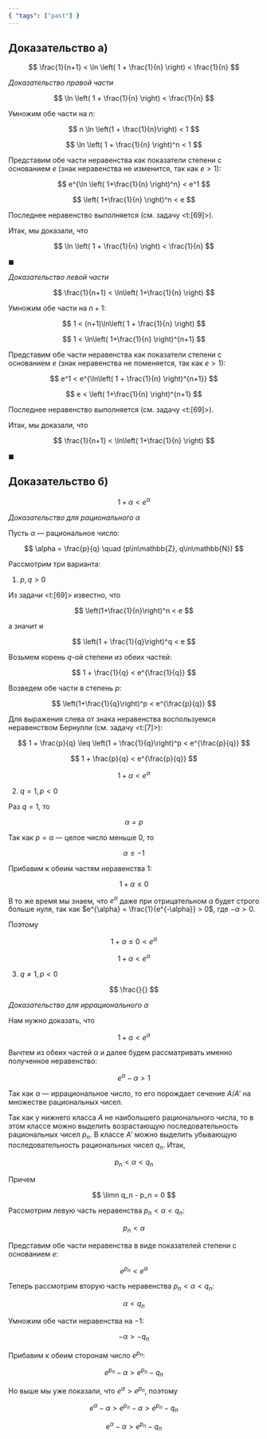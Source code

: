 ```yaml
---
{ "tags": ["past"] }
---
```


## Доказательство а)

$$ \frac{1}{n+1} < \ln \left( 1 + \frac{1}{n} \right) < \frac{1}{n} $$

*Доказательство правой части*

$$ \ln \left( 1 + \frac{1}{n} \right) < \frac{1}{n} $$

Умножим обе части на $n$:

$$ n \ln \left(1 + \frac{1}{n}\right) < 1 $$

$$ \ln \left( 1 + \frac{1}{n} \right)^n < 1 $$

Представим обе части неравенства как показатели степени с основанием $e$ (знак неравенства не изменится, так как $e>1$):

$$ e^{\ln \left( 1+\frac{1}{n} \right)^n} < e^1 $$

$$ \left( 1+\frac{1}{n} \right)^n < e $$

Последнее неравенство выполняется (см. задачу <t:[69]>).

Итак, мы доказали, что

$$ \ln \left( 1 + \frac{1}{n} \right) < \frac{1}{n} $$

$\blacksquare$

*Доказательство левой части*

$$ \frac{1}{n+1} < \ln\left( 1+\frac{1}{n} \right) $$

Умножим обе части на $n+1$:

$$ 1 < (n+1)\ln\left( 1 + \frac{1}{n} \right) $$

$$ 1 < \ln\left( 1+\frac{1}{n} \right)^{n+1} $$

Представим обе части неравенства как показатели степени с основанием $e$ (знак неравенства не поменяется, так как $e>1$):

$$ e^1 < e^{\ln\left( 1 + \frac{1}{n} \right)^{n+1}} $$

$$ e < \left( 1+\frac{1}{n} \right)^{n+1} $$

Последнее неравенство выполняется (см. задачу <t:[69]>).

Итак, мы доказали, что

$$ \frac{1}{n+1} < \ln\left( 1+\frac{1}{n} \right) $$

$\blacksquare$

## Доказательство б)

$$ 1 + \alpha < e^{\alpha} $$

*Доказательство для рационального $\alpha$*

Пусть $\alpha$ — рациональное число:

$$ \alpha = \frac{p}{q} \quad (p\in\mathbb{Z}, q\in\mathbb{N}) $$

Рассмотрим три варианта:

1) $p,q > 0$

Из задачи <t:[69]> известно, что

$$ \left(1+\frac{1}{n}\right)^n < e $$

а значит и

$$ \left(1 + \frac{1}{q}\right)^q < e $$

Возьмем корень $q$-ой степени из обеих частей:

$$ 1 + \frac{1}{q} < e^{\frac{1}{q}} $$

Возведем обе части в степень $p$:

$$ \left(1+\frac{1}{q}\right)^p < e^{\frac{p}{q}} $$

Для выражения слева от знака неравенства воспользуемся неравенством Бернулли (см. задачу <t:[7]>):

$$ 1 + \frac{p}{q} \leq \left(1 + \frac{1}{q}\right)^p < e^{\frac{p}{q}} $$

$$ 1 + \frac{p}{q} < e^{\frac{p}{q}} $$

$$ 1 + \alpha < e^{\alpha} $$

2) $q=1, p < 0$

Раз $q=1$, то

$$ \alpha = p $$

Так как $p = \alpha$ — целое число меньше $0$, то

$$ \alpha \leq -1 $$

Прибавим к обеим частям неравенства $1$:

$$ 1 + \alpha \leq 0 $$

В то же время мы знаем, что $e^{\alpha}$ даже при отрицательном $\alpha$ будет строго больше нуля, так как $e^{\alpha} = \frac{1}{e^{-\alpha}} > 0$, где $-\alpha > 0$.

Поэтому

$$ 1 + \alpha \leq 0 < e^{\alpha} $$

$$ 1 + \alpha < e^{\alpha} $$

3) $q\neq 1, p < 0$

$$ \frac{}{} $$

*Доказательство для иррационального $\alpha$*

Нам нужно доказать, что

$$ 1 + \alpha < e^{\alpha} $$

Вычтем из обеих частей $\alpha$ и далее будем рассматривать именно полученное неравенство:

$$ e^{\alpha} - \alpha > 1 $$

Так как $\alpha$ — иррациональное число, то его порождает сечение $A/A'$ на множестве рациональных чисел.

Так как у нижнего класса $A$ не наибольшего рационального числа, то в этом классе можно выделить возрастающую последовательность рациональных чисел $p_n$. В классе $A'$ можно выделить убывающую последовательность рациональных чисел $q_n$.
Итак,

$$ p_n < \alpha < q_n $$

Причем

$$ \limn q_n - p_n = 0 $$

Рассмотрим левую часть неравенства $p_n < \alpha < q_n$:

$$ p_n < \alpha $$

Представим обе части неравенства в виде показателей степени с основанием $e$:

$$ e^{p_n} < e^{\alpha} $$

Теперь рассмотрим вторую часть неравенства $p_n < \alpha < q_n$:

$$ \alpha < q_n $$

Умножим обе части неравенства на $-1$:

$$ -\alpha > -q_n $$

Прибавим к обеим сторонам число $e^{p_n}$:

$$ e^{p_n} - \alpha > e^{p_n} - q_n $$

Но выше мы уже показали, что $e^{\alpha} > e^{p_n}$, поэтому

$$ e^{\alpha} - \alpha > e^{p_n} - \alpha > e^{p_n} - q_n $$

$$ e^{\alpha} - \alpha > e^{p_n} - q_n $$